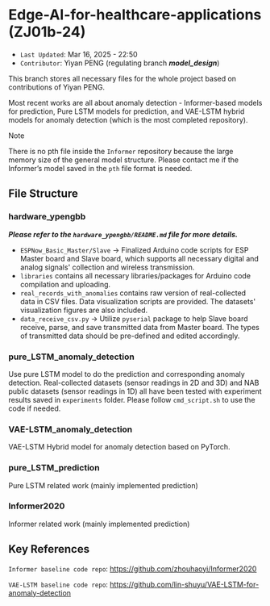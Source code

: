 
# Edge-AI-for-healthcare-applications (ZJ01b-24)

* `Last Updated`: Mar 16, 2025 - 22:50
* `Contributor`: Yiyan PENG (regulating branch ***model_design***)

This branch stores all necessary files for the whole project based on contributions of Yiyan PENG.

Most recent works are all about anomaly detection - Informer-based models for prediction, Pure LSTM models for prediction, and VAE-LSTM hybrid models for anomaly detection (which is the most completed repository).

> [!NOTE]
> There is no pth file inside the `Informer` repository because the large memory size of the general model structure. Please contact me if the Informer’s model saved in the `pth` file format is needed.

## File Structure

### hardware_ypengbb

***Please refer to the `hardware_ypengbb/README.md` file for more details.***

* `ESPNow_Basic_Master/Slave` -> Finalized Arduino code scripts for ESP Master board and Slave board, which supports all necessary digital and analog signals' collection and wireless transmission.
* `libraries` contains all necessary libraries/packages for Arduino code compilation and uploading.
* `real_records_with_anomalies` contains raw version of real-collected data in CSV files. Data visualization scripts are provided. The datasets' visualization figures are also included.
* `data_receive_csv.py` -> Utilize `pyserial` package to help Slave board receive, parse, and save transmitted data from Master board. The types of transmitted data should be pre-defined and edited accordingly.

### pure_LSTM_anomaly_detection

Use pure LSTM model to do the prediction and corresponding anomaly detection. Real-collected datasets (sensor readings in 2D and 3D) and NAB public datasets (sensor readings in 1D) all have been tested with experiment results saved in `experiments` folder. Please follow `cmd_script.sh` to use the code if needed.

### VAE-LSTM_anomaly_detection

VAE-LSTM Hybrid model for anomaly detection based on PyTorch.

### pure_LSTM_prediction

Pure LSTM related work (mainly implemented prediction)

### Informer2020

Informer related work (mainly implemented prediction)

## Key References

`Informer baseline code repo`: https://github.com/zhouhaoyi/Informer2020

`VAE-LSTM baseline code repo`: https://github.com/lin-shuyu/VAE-LSTM-for-anomaly-detection
